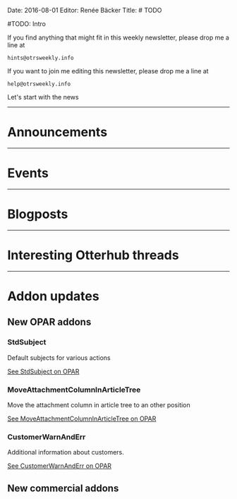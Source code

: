 Date: 2016-08-01
Editor: Renée Bäcker
Title: # TODO


#TODO: Intro

If you find anything that
might fit in this weekly newsletter, please drop me a line at

`hints@otrsweekly.info`

If you want to join me editing this newsletter, please drop me a line at

`help@otrsweekly.info`

Let's start with the news

<hr>

# Announcements

<hr>

# Events

<hr>

# Blogposts

<hr>

# Interesting Otterhub threads

<hr>

# Addon updates

## New OPAR addons

### StdSubject

Default subjects for various actions 

[See StdSubject on OPAR](http://opar.perl-services.de/dist/StdSubject)

### MoveAttachmentColumnInArticleTree

Move the attachment column in article tree to an other position

[See MoveAttachmentColumnInArticleTree on OPAR](http://opar.perl-services.de/dist/MoveAttachmentColumnInArticleTree)

### CustomerWarnAndErr

Additional information about customers.

[See CustomerWarnAndErr on OPAR](http://opar.perl-services.de/dist/CustomerWarnAndErr)

## New commercial addons

